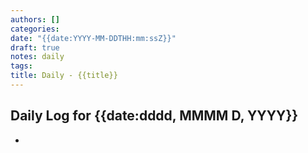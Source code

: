 ```yaml
---
authors: []
categories:
date: "{{date:YYYY-MM-DDTHH:mm:ssZ}}"
draft: true
notes: daily
tags:
title: Daily - {{title}}
---
```


## Daily Log for {{date:dddd, MMMM D, YYYY}}
<!-- Key observations and quick task for the day -->
-
